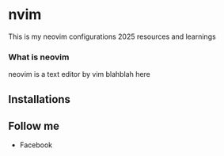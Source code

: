 # nvim
This is my neovim configurations 2025 resources and learnings


### What is neovim 
neovim is a text editor by vim blahblah here

## Installations

 

## Follow me
- Facebook
